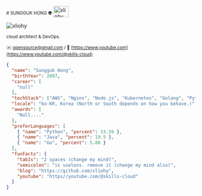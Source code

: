 <sub># SUNGGUK HONG 👽</sub> 
<a href="https://instagram.com/_unlimiting" target="blank"><img align="center" src="https://raw.githubusercontent.com/rahuldkjain/github-profile-readme-generator/master/src/images/icons/Social/instagram.svg" alt="xliohy" height="30" width="40" /></a>
</p>

<p align="left"> <img src="https://komarev.com/ghpvc/?username=cordel1us&label=Profile%20views&color=0e75b6&style=flat" alt="xliohy" /> </p> 
<sub>cloud architect & DevOps.</sub>  

<sub>✉️ [opensource@gmail.com](mailto:as.xliohy@gmail.com) / :link: [https://www.youtube.com](https://www.youtube.com/@skills-cloud)</sub>

```json
{
  "name": "Sungguk Hong",
  "birthYear": 2007,
  "career": [
    "null"
  ],
  "techStack": ["AWS", "Nginx", "Node.js", "Kubernetes", "Golang", "Python"],
  "locale": "ko-KR, Korea (North or South depends on how you behave.)",
  "awards": [
    "Null...."
  ],
  "preferLanguages": [
    { "name": "Python", "percent": 53.59 },
    { "name": "Java", "percent": 19.5 },
    { "name": "Go", "percent": 5.88 }
  ],
  "funFacts": {
    "tabIs": "2 spaces (change my mind)",
    "semicolon": "is useless. remove it (change my mind also)",
    "blog": "https://github.com/xliohy",
    "youtube": "https//youtube.com/@skills-cloud"
  }
}
```
